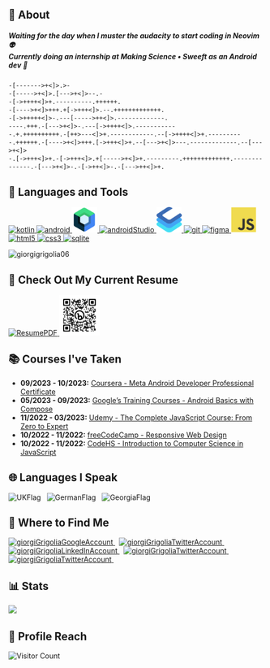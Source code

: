 ## 📝 About
##### Waiting for the day when I muster the audacity to start coding in Neovim 👽<br>Currently doing an internship at **Making Science • Sweeft** as an Android dev 🤖

```brainfuck
-[------->+<]>.>-
-[----->+<]>.[--->+<]>--.-
-[->++++<]>+.----------.++++++.
-[---->+<]>+++.+[->+++<]>.--.+++++++++++++.
-[->+++++<]>-.---[----->++<]>.-------------.
----.+++.-[--->+<]>-.---[->++++<]>.-----------
-.+.++++++++++.-[++>---<]>+.------------.--[->++++<]>+.---------
-.++++++.-[---->+<]>+++.[->+++<]>+.--[--->+<]>---.-------------.--[--->+<]>
-.[->+++<]>+.-[->+++<]>.+[----->+<]>+.---------.+++++++++++++.--------------.-[--->+<]>-.-[->++<]>-.-[--->++<]>+.
```

## 🚀 Languages and Tools
<p align="left">
  <a href="https://kotlinlang.org" target="_blank" rel="noreferrer"> 
    <img src="https://www.vectorlogo.zone/logos/kotlinlang/kotlinlang-icon.svg" title="Kotlin" alt="kotlin" width="50" height="50"/> 
  </a>
  
  <a href="https://developer.android.com" target="_blank" rel="noreferrer"> 
    <img src="https://www.vectorlogo.zone/logos/android/android-icon.svg" title="Android" alt="android" width="50" height="50"/> 
  </a> 
  
  <a href="https://developer.android.com/jetpack/compose" target="_blank" rel="noreferrer"> 
    <img src="JCLogo.png" title="Jetpack Compose" alt="jetpackCompose" width="50" height="50"/> 
  </a> 

  <a href="https://developer.android.com/studio" target="_blank" rel="noreferrer"> 
    <img src="https://cdn.jsdelivr.net/gh/devicons/devicon/icons/androidstudio/androidstudio-original.svg" title="Android Studio" alt="androidStudio" width="50" height="50"/> 
  </a> 

  <a href="https://coil-kt.github.io/coil/" target="_blank" rel="noreferrer"> 
    <img src="CoilLogoSVG.png" title="Coil" alt="coil" width="50" height="50"/> 
  </a>

  <a href="https://git-scm.com/" target="_blank" rel="noreferrer"> 
    <img src="https://www.vectorlogo.zone/logos/git-scm/git-scm-icon.svg" title="Git" alt="git" width="50" height="50"/> 
  </a>

  <a href="https://www.figma.com/" target="_blank" rel="noreferrer"> 
    <img src="https://www.vectorlogo.zone/logos/figma/figma-icon.svg" title="Figma" alt="figma" width="50" height="50"/> 
  </a>

  <a href="https://developer.mozilla.org/en-US/docs/Web/JavaScript" target="_blank" rel="noreferrer"> 
    <img src="https://raw.githubusercontent.com/devicons/devicon/master/icons/javascript/javascript-original.svg" title="JavaScript" alt="javascript" width="50" height="50"/> 
  </a>

  <a href="https://www.w3.org/html/" target="_blank" rel="noreferrer"> 
    <img src="https://cdn.jsdelivr.net/gh/devicons/devicon/icons/html5/html5-plain-wordmark.svg" title="HTML" alt="html5" width="50" height="50"/> 
  </a>
  
  <a href="https://www.w3schools.com/css/" target="_blank" rel="noreferrer"> 
    <img src="https://cdn.jsdelivr.net/gh/devicons/devicon/icons/css3/css3-plain-wordmark.svg" title="CSS" alt="css3" width="50" height="50"/> 
  </a> 

  <a href="https://www.sqlite.org/" target="_blank" rel="noreferrer"> 
    <img src="https://cdn.jsdelivr.net/gh/devicons/devicon/icons/sqlite/sqlite-original.svg" alt="sqlite" title="SQLite" width="50" height="50"/> 
  </a>
</p>

<p align="left">
  <img src="https://github-readme-stats.vercel.app/api/top-langs?username=giorgigrigolia06&show_icons=true&locale=en&layout=compact&theme=transparent" alt="giorgigrigolia06" />
</p>

## 📄 Check Out My Current Resume
<p align="left">
  <a href="https://drive.google.com/file/d/1RDdMqasb2itvYIFWmwlmTyudNiFC7STs/view?usp=drive_link" target="_blank" rel="noreferrer">
    <img src="https://www.svgrepo.com/show/103036/pdf.svg" title="Resume on Google Drive" alt="ResumePDF" height="80" width="80"/>
  </a>
    <img src="ResumeQRCodePDF.png" title="Resume on Google Drive QR Code" alt="ResumeQRCodePDF" height="80" width="80">
</p>

## 📚 Courses I've Taken
- **09/2023 - 10/2023:** [Coursera - Meta Android Developer Professional Certificate](https://www.coursera.org/professional-certificates/meta-android-developer)
- **05/2023 - 09/2023:** [Google’s Training Courses - Android Basics with Compose](https://developer.android.com/courses/android-basics-compose/course)
- **11/2022 - 03/2023:** [Udemy - The Complete JavaScript Course: From Zero to Expert](https://www.udemy.com/course/the-complete-javascript-course/)
- **10/2022 - 11/2022:** [freeCodeCamp - Responsive Web Design](https://freecodecamp.org/certification/Giorgi_Grigolia/responsive-web-design)
- **10/2022 - 11/2022:** [CodeHS - Introduction to Computer Science in JavaScript](https://codehs.com/certificate/j1YlGm)
  
## 🌐 Languages I Speak
<p align="left">
  <a>
    <img src="https://flagicons.lipis.dev/flags/4x3/gb.svg" title="English" alt="UKFlag" height="60" width="60"/>
  </a>&nbsp;

  <a>
  <img src="https://flagicons.lipis.dev/flags/4x3/de.svg" title="German" alt="GermanFlag" height="60" width="60"/>
  </a>&nbsp;
  
  <img src="https://flagicons.lipis.dev/flags/4x3/ge.svg" title="Georgian" alt="GeorgiaFlag" height="60" width="60"/>
</p>

## 📍 Where to Find Me
<p align="left">
  <a href="https://g.dev/giorgiGrigolia" target="_blank" rel="noreferrer">
    <img src="https://upload.wikimedia.org/wikipedia/commons/5/53/Google_%22G%22_Logo.svg" title="Google Developer Profile" alt="giorgiGrigoliaGoogleAccount" height="40" width="40" />
  </a>&nbsp;

  <a href="mailto:grigolialive@gmail.com" target="_blank" rel="noreferrer">
  <img src="https://upload.wikimedia.org/wikipedia/commons/7/7e/Gmail_icon_%282020%29.svg" alt="giorgiGrigoliaTwitterAccount" title="Gmail" alt="GiorgiGrigoliaGmail" height="40" width="40" />
  </a>&nbsp;

  <a href="https://www.linkedin.com/in/giorgigrigolia/" target="_blank" rel="noreferrer">
  <img src="https://www.vectorlogo.zone/logos/linkedin/linkedin-icon.svg" alt="giorgiGrigoliaLinkedInAccount" title="LinkedIn" alt="giorgiGrigoliaLinkedInAccount" height="40" width="40" />
  </a>&nbsp;
  
  <a href="https://twitter.com/lifad_06" target="_blank" rel="noreferrer">
  <img src="https://raw.githubusercontent.com/rahuldkjain/github-profile-readme-generator/master/src/images/icons/Social/twitter.svg" alt="giorgiGrigoliaTwitterAccount" title="Twitter" alt="giorgiGrigoliaTwitterAccount" height="40" width="40" />
  </a>&nbsp;

<a href="https://medium.com/@giorgiGrigolia" target="_blank" rel="noreferrer">
  <img src="https://www.svgrepo.com/show/354057/medium-icon.svg" alt="giorgiGrigoliaTwitterAccount" title="Medium" alt="giorgiGrigoliaMediumAccount" height="40" width="40" />
  </a>&nbsp;
</p>

## 📊 Stats
<p align="left">
  <img src="https://github-profile-summary-cards.vercel.app/api/cards/profile-details?username=GiorgiGrigolia06&theme=transparent"/>  
</p>

## 🎯 Profile Reach
![Visitor Count](https://profile-counter.glitch.me/giorgigrigolia06/count.svg)

